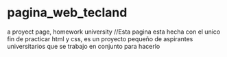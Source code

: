 # pagina_web_tecland
a proyect page, homework university
//Esta pagina esta hecha con el unico fin de practicar html y css, es un proyecto pequeño de aspirantes universitarios que se trabajo en conjunto para hacerlo
